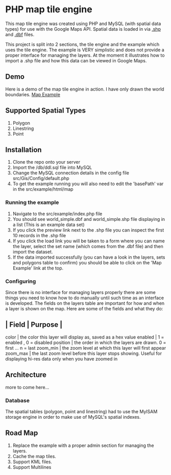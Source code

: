 PHP map tile engine
===
This map tile engine was created using PHP and MySQL (with spatial data types) for use with the Google Maps API. Spatial data is loaded in via [.shp](http://en.wikipedia.org/wiki/Shapefile) and [.dbf](http://en.wikipedia.org/wiki/DBase) files.

This project is split into 2 sections, the tile engine and the example which uses the tile engine. The example is VERY simplistic and does not provide a proper interface for managing the layers. At the moment it illustrates how to import a .shp file and how this data can be viewed in Google Maps.

## Demo ##
Here is a demo of the map tile engine in action. I have only drawn the world boundaries.
[Map Example](http://manatok.com/gis/src/example/index.php?action=map)

## Supported Spatial Types ##
1. Polygon
2. Linestring
3. Point

## Installation ##
1. Clone the repo onto your server
2. Import the /db/ddl.sql file into MySQL
3. Change the MySQL connection details in the config file src/Gis/Config/default.php
4. To get the example running you will also need to edit the 'basePath' var in the src/example/html/map

### Running the example ###
1. Navigate to the src/example/index.php file
2. You should see world_simple.dbf and world_simple.shp file displaying in a list (This is an example data set)
3. If you click the preview link next to the .shp file you can inspect the first 10 records in the .shp file
4. If you click the load link you will be taken to a form where you can name the layer, select the set name (which comes from the .dbf file) and then import the dataset.
5. If the data imported successfully (you can have a look in the layers, sets and polygons table to confirm) you should be able to click on the 'Map Example' link at the top.

### Configuring ###
Since there is no interface for managing layers properly there are some things you need to know how to do manually until such time as an interface is developed. The fields on the layers table are important for how and when a layer is shown on the map. Here are some of the fields and what they do:

| Field | Purpose |
-------------------------------------------------------------------------
color		| the color this layer will display as, saved as a hex value
enabled 	| 1 = enabled , 0 = disabled
position	| the order in which the layers are drawn. 0 = first ... n = last
zoom_min	| the zoom level at which this layer will first appear
zoom_max 	| the last zoom level before this layer stops showing. Useful for displaying hi-res data only when you have zoomed in


## Architecture ##
more to come here...

### Database ###
The spatial tables (polygon, point and linestring) had to use the MyISAM storage engine in order to make use of MySQL's spatial indexes.

## Road Map ##
1. Replace the example with a proper admin section for managing the layers.
2. Cache the map tiles.
3. Support KML files.
4. Support Multilines
 
